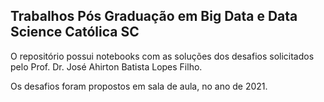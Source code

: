 ## Trabalhos Pós Graduação em Big Data e Data Science Católica SC

O repositório possui notebooks com as soluções dos desafios solicitados pelo Prof. Dr. José Ahirton Batista Lopes Filho.

Os desafios foram propostos em sala de aula, no ano de 2021.
